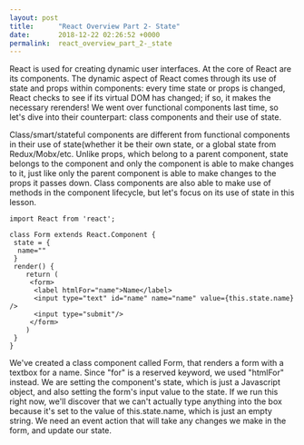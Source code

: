 ```yaml
---
layout: post
title:      "React Overview Part 2- State"
date:       2018-12-22 02:26:52 +0000
permalink:  react_overview_part_2-_state
---
```



React is used for creating dynamic user interfaces. At the core of React are its components. The dynamic aspect of React comes through its use of state and props within components: every time state or props is changed, React checks to see if its virtual DOM has changed; if so, it makes the necessary rerenders! We went over functional components last time, so let's dive into their counterpart: class components and their use of state. 

Class/smart/stateful components are different from functional components in their use of state(whether it be their own state, or a global state from Redux/Mobx/etc. Unlike props, which belong to a parent component, state belongs to the component and only the component is able to make changes to it, just like only the parent component is able to make changes to the props it passes down. Class components are also able to make use of methods in the component lifecycle, but let's focus on its use of state in this lesson. 

```
import React from 'react'; 

class Form extends React.Component { 
 state = {
  name=""
 }
 render() {
	return (
	 <form>   
	  <label htmlFor="name">Name</label>
	  <input type="text" id="name" name="name" value={this.state.name} />
	  <input type="submit"/>
	 </form>
	)
 }
}
```

We've created a class component called Form, that renders a form with a textbox for a name. Since "for" is a reserved keyword, we used "htmlFor" instead. We are setting the component's state, which is just a Javascript object, and also setting the form's input value to the state. If we run this right now, we'll discover that we can't actually type anything into the box because it's set to the value of this.state.name, which is just an empty string. We need an event action that will take any changes we make in the form, and update our state.  




